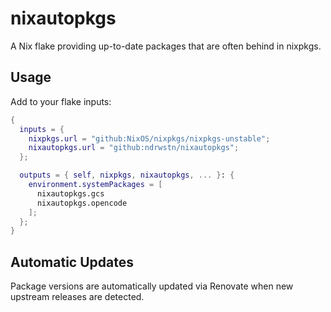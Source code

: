 # nixautopkgs

A Nix flake providing up-to-date packages that are often behind in nixpkgs.

## Usage

Add to your flake inputs:

```nix
{
  inputs = {
    nixpkgs.url = "github:NixOS/nixpkgs/nixpkgs-unstable";
    nixautopkgs.url = "github:ndrwstn/nixautopkgs";
  };

  outputs = { self, nixpkgs, nixautopkgs, ... }: {
    environment.systemPackages = [
      nixautopkgs.gcs
      nixautopkgs.opencode
    ];
  };
}
```

## Automatic Updates

Package versions are automatically updated via Renovate when new upstream releases are detected.
